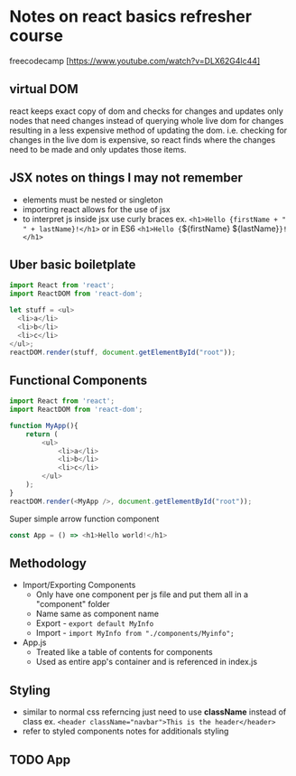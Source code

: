 # Notes on react basics refresher course

 freecodecamp [https://www.youtube.com/watch?v=DLX62G4lc44]

## virtual DOM

react keeps exact copy of dom and checks for changes and updates only nodes that need changes instead of querying whole live dom for changes resulting in a less expensive method of updating the dom. i.e. checking for changes in the live dom is expensive, so react finds where the changes need to be made and only updates those items.

## JSX notes on things I may not remember

* elements must be nested or singleton
* importing react allows for the use of jsx
* to interpret js inside jsx use curly braces ex. `<h1>Hello {firstName + " " + lastName}!</h1>` or in ES6 `<h1>Hello {`${firstName} ${lastName}`}!</h1>`

## Uber basic boiletplate

``` javascript
import React from 'react';
import ReactDOM from 'react-dom';

let stuff = <ul>
  <li>a</li>
  <li>b</li>
  <li>c</li>
</ul>;
reactDOM.render(stuff, document.getElementById("root"));
```

## Functional Components

```javascript
import React from 'react';
import ReactDOM from 'react-dom';

function MyApp(){
    return (
        <ul>
            <li>a</li>
            <li>b</li>
            <li>c</li>
        </ul>
    );
}
reactDOM.render(<MyApp />, document.getElementById("root"));
```

Super simple arrow function component
```javascript
const App = () => <h1>Hello world!</h1>
```

## Methodology

* Import/Exporting Components
    * Only have one component per js file and put them all in a "component" folder
    * Name same as component name
    * Export - `export default MyInfo`
    * Import - `import MyInfo from "./components/Myinfo";`
* App.js
    * Treated like a table of contents for components
    * Used as entire app's container and is referenced in index.js

## Styling

* similar to normal css referncing just need to use __className__ instead of class ex. `<header className="navbar">This is the header</header>`
* refer to styled components notes for additionals styling

## TODO App

